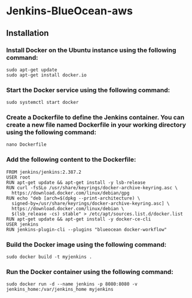 # Jenkins-BlueOcean-aws
## Installation

### Install Docker on the Ubuntu instance using the following command:
```
sudo apt-get update
sudo apt-get install docker.io
```

### Start the Docker service using the following command:
```
sudo systemctl start docker
```

### Create a Dockerfile to define the Jenkins container. You can create a new file named Dockerfile in your working directory using the following command:
```
nano Dockerfile
```

### Add the following content to the Dockerfile:

```
FROM jenkins/jenkins:2.387.2
USER root
RUN apt-get update && apt-get install -y lsb-release
RUN curl -fsSLo /usr/share/keyrings/docker-archive-keyring.asc \
  https://download.docker.com/linux/debian/gpg
RUN echo "deb [arch=$(dpkg --print-architecture) \
  signed-by=/usr/share/keyrings/docker-archive-keyring.asc] \
  https://download.docker.com/linux/debian \
  $(lsb_release -cs) stable" > /etc/apt/sources.list.d/docker.list
RUN apt-get update && apt-get install -y docker-ce-cli
USER jenkins
RUN jenkins-plugin-cli --plugins "blueocean docker-workflow"
```

### Build the Docker image using the following command:

```
sudo docker build -t myjenkins .
```

### Run the Docker container using the following command:

```
sudo docker run -d --name jenkins -p 8080:8080 -v jenkins_home:/var/jenkins_home myjenkins
```
